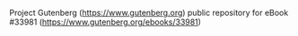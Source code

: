 Project Gutenberg (https://www.gutenberg.org) public repository for eBook #33981 (https://www.gutenberg.org/ebooks/33981)
